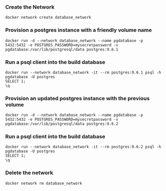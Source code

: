 
### Create the Network
```
docker network create database_network
```

### Provision a postgres instance with a friendly volume name
```
docker run -d --network database_network --name pgdatabase -p 5432:5432 -e POSTGRES_PASSWORD=mysecretpassword -v pgdatabase:/var/lib/postgresql/data postgres:9.6.1
```

### Run a psql client into the build database
```
docker run --network database_network -it --rm postgres:9.6.1 psql -h pgdatabase -U postgres
SELECT 1;
\q
```

### Provision an updated postgres instance with the previous volume 
```
docker run -d --network database_network --name pgdatabase -p 5432:5432 -e POSTGRES_PASSWORD=mysecretpassword -v pgdatabase:/var/lib/postgresql/data postgres:9.6.2
```

### Run a psql client into the build database
```
docker run --network database_network -it --rm postgres:9.6.2 psql -h pgdatabase -U postgres
SELECT 1;
\q
```

### Delete the network
```
docker network rm database_network
```